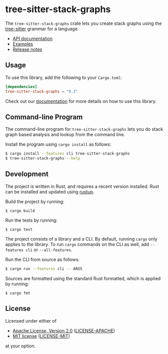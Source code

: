 # tree-sitter-stack-graphs

The `tree-sitter-stack-graphs` crate lets you create stack graphs using the
[tree-sitter][] grammar for a language.

[tree-sitter]: https://tree-sitter.github.io/

- [API documentation](https://docs.rs/tree-sitter-stack-graphs/)
- [Examples](https://github.com/github/stack-graphs/blob/main/tree-sitter-stack-graphs/examples/)
- [Release notes](https://github.com/github/stack-graphs/blob/main/tree-sitter-stack-graphs/CHANGELOG.md)

## Usage

To use this library, add the following to your `Cargo.toml`:

``` toml
[dependencies]
tree-sitter-stack-graphs = "0.3"
```

Check out our [documentation](https://docs.rs/tree-sitter-stack-graphs/*/) for
more details on how to use this library.

## Command-line Program

The command-line program for `tree-sitter-stack-graphs` lets you do stack
graph based analysis and lookup from the command line.

Install the program using `cargo install` as follows:

``` sh
$ cargo install --features cli tree-sitter-stack-graphs
$ tree-sitter-stack-graphs --help
```

## Development

The project is written in Rust, and requires a recent version installed.
Rust can be installed and updated using [rustup][].

[rustup]: https://rustup.rs/

Build the project by running:

```
$ cargo build
```

Run the tests by running:

```
$ cargo test
```

The project consists of a library and a CLI.
By default, running `cargo` only applies to the library.
To run `cargo` commands on the CLI as well, add `--features cli` or `--all-features`.

Run the CLI from source as follows:

``` sh
$ cargo run --features cli -- ARGS
```

Sources are formatted using the standard Rust formatted, which is applied by running:

```
$ cargo fmt
```

## License

Licensed under either of

  - [Apache License, Version 2.0][apache] ([LICENSE-APACHE](LICENSE-APACHE))
  - [MIT license][mit] ([LICENSE-MIT](LICENSE-MIT))

at your option.

[apache]: http://www.apache.org/licenses/LICENSE-2.0
[mit]: http://opensource.org/licenses/MIT
